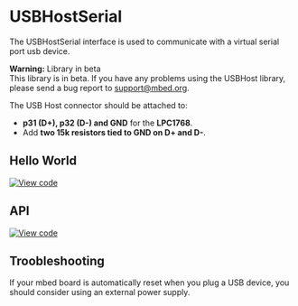 # USBHostSerial

The USBHostSerial interface is used to communicate with a virtual serial port usb device.

<span class="warnings">**Warning:** Library in beta</br>This library is in beta. If you have any problems using the USBHost library, please send a bug report to [support@mbed.org](support@mbed.org). </span>

The USB Host connector should be attached to:

* **p31 (D+), p32 (D-) and GND** for the **LPC1768**.
* Add **two 15k resistors tied to GND on D+ and D-**.

## Hello World

[![View code](https://www.mbed.com/embed/?url=https://developer.mbed.org/users/samux/code/USBHostSerial_HelloWorld/)](https://developer.mbed.org/users/samux/code/USBHostSerial_HelloWorld/file/tip/main.cpp) 

## API

[![View code](https://www.mbed.com/embed/?url=https://developer.mbed.org/users/mbed_official/code/USBHost/)](https://developer.mbed.org/users/mbed_official/code/USBHost/file/tip/main.cpp) 

## Troobleshooting
If your mbed board is automatically reset when you plug a USB device, you should consider using an external power supply.
